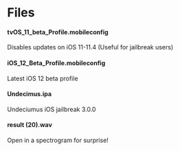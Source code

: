 # Files

#### tvOS_11_beta_Profile.mobileconfig
Disables updates on iOS 11-11.4 (Useful for jailbreak users)

#### iOS_12_Beta_Profile.mobileconfig
Latest iOS 12 beta profile

#### Undecimus.ipa
Undeciumus iOS jailbreak 3.0.0

#### result (20).wav
Open in a spectrogram for surprise!
